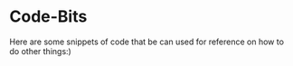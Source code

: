 Code-Bits
=========

Here are some snippets of code that be can used for reference on how to do other things:)
